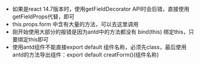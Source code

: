 - 如果是react 14.7版本时，使用getFieldDecorator API时会后错，直接使用getFieldProps代替，即可
- this.props.form 中含有大量的方法，可以去这里调用
- 刚开始使用大部分的报错是因为antd中的方法都没有 bind(this) 绑定this，只要绑定this即可
- 使用antd组件不能直接export default  组件名称，必须先class，最后使用antd的方法导出组件：export default creatForm()(组件名称)
